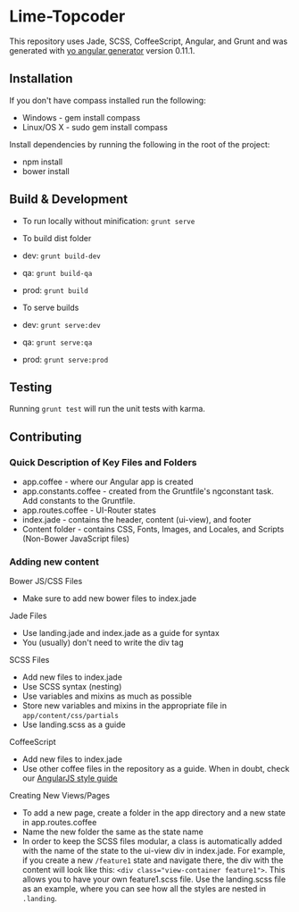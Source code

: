 # Lime-Topcoder

This repository uses Jade, SCSS, CoffeeScript, Angular, and Grunt and was generated with [yo angular generator](https://github.com/yeoman/generator-angular) version 0.11.1.

## Installation

If you don't have compass installed run the following:
 - Windows - gem install compass
 - Linux/OS X - sudo gem install compass

Install dependencies by running the following in the root of the project:
 - npm install
 - bower install

## Build & Development

- To run locally without minification: `grunt serve`

- To build dist folder
 - dev: `grunt build-dev`
 - qa: `grunt build-qa`
 - prod: `grunt build`

- To serve builds
 - dev: `grunt serve:dev`
 - qa: `grunt serve:qa`
 - prod: `grunt serve:prod`

## Testing

Running `grunt test` will run the unit tests with karma.

## Contributing

### Quick Description of Key Files and Folders

 - app.coffee - where our Angular app is created
 - app.constants.coffee - created from the Gruntfile's ngconstant task. Add constants to the Gruntfile.
 - app.routes.coffee - UI-Router states
 - index.jade - contains the header, content (ui-view), and footer
 - Content folder - contains CSS, Fonts, Images, and Locales, and Scripts (Non-Bower JavaScript files)

### Adding new content

Bower JS/CSS Files
  - Make sure to add new bower files to index.jade

Jade Files
  - Use landing.jade and index.jade as a guide for syntax
  - You (usually) don't need to write the div tag

SCSS Files
  - Add new files to index.jade
  - Use SCSS syntax (nesting)
  - Use variables and mixins as much as possible
  - Store new variables and mixins in the appropriate file in `app/content/css/partials`
  - Use landing.scss as a guide

CoffeeScript
  - Add new files to index.jade
  - Use other coffee files in the repository as a guide. When in doubt, check our [AngularJS style guide](https://github.com/appirio-tech/angularjs-styleguide)

Creating New Views/Pages
  - To add a new page, create a folder in the app directory and a new state in app.routes.coffee
  - Name the new folder the same as the state name
  - In order to keep the SCSS files modular, a class is automatically added with the name of the state to the ui-view div in index.jade. For example, if you create a new `/feature1` state and navigate there, the div with the content will look like this: `<div class="view-container feature1">`. This allows you to have your own feature1.scss file. Use the landing.scss file as an example, where you can see how all the styles are nested in `.landing`.
